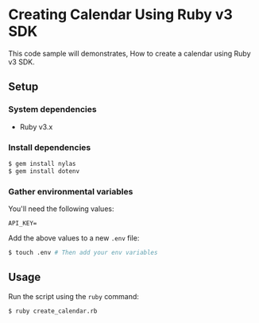 # Creating Calendar Using Ruby v3 SDK

This code sample will demonstrates, How to create a calendar using Ruby v3 SDK.


## Setup

### System dependencies
- Ruby v3.x

### Install dependencies

```bash
$ gem install nylas
$ gem install dotenv
```

### Gather environmental variables

You'll need the following values:

```text
API_KEY=
```

Add the above values to a new `.env` file:

```bash
$ touch .env # Then add your env variables
```

## Usage

Run the script using the `ruby` command:

```bash
$ ruby create_calendar.rb
```